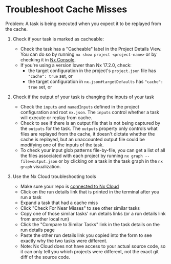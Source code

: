 # Troubleshoot Cache Misses

Problem: A task is being executed when you expect it to be replayed from the cache.

1. Check if your task is marked as cacheable:

   - Check the task has a "Cacheable" label in the Project Details View. You can do so by running `nx show project <project-name>` or by checking it in [Nx Console](/recipes/nx-console/console-project-details).
   - If you're using a version lower than Nx 17.2.0, check:
     - the target configuration in the project's `project.json` file has `"cache": true` set, or
     - the target configuration in `nx.json#targetDefaults` has `"cache": true` set, or

1. Check if the output of your task is changing the inputs of your task

   - Check the `inputs` and `namedInputs` defined in the project configuration and root `nx.json`. The `inputs` control whether a task will execute or replay from cache.
   - Check to see if there is an output file that is not being captured by the `outputs` for the task. The `outputs` property only controls what files are replayed from the cache, it doesn't dictate whether the cache is replayed, but an unaccounted output file could be modifying one of the inputs of the task.
   - To check your input glob patterns file-by-file, you can get a list of all the files associated with each project by running `nx graph --file=output.json` or by clicking on a task in the task graph in the `nx graph` visualization.

1. Use the Nx Cloud troubleshooting tools
   - Make sure your repo is [connected to Nx Cloud](/ci/features/remote-cache)
   - Click on the run details link that is printed in the terminal after you run a task
   - Expand a task that had a cache miss
   - Click "Check For Near Misses" to see other similar tasks
   - Copy one of those similar tasks' run details links (or a run details link from another local run)
   - Click the "Compare to Similar Tasks" link in the task details on the run details page
   - Paste the other run details link you copied into the form to see exactly why the two tasks were different.
   - Note: Nx Cloud does not have access to your actual source code, so it can only tell you which projects were different, not the exact git diff of the source code.
